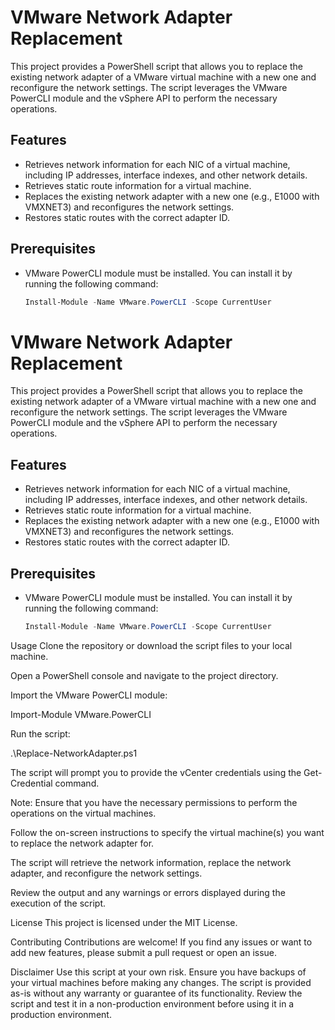# VMware Network Adapter Replacement

This project provides a PowerShell script that allows you to replace the existing network adapter of a VMware virtual machine with a new one and reconfigure the network settings. The script leverages the VMware PowerCLI module and the vSphere API to perform the necessary operations.

## Features

- Retrieves network information for each NIC of a virtual machine, including IP addresses, interface indexes, and other network details.
- Retrieves static route information for a virtual machine.
- Replaces the existing network adapter with a new one (e.g., E1000 with VMXNET3) and reconfigures the network settings.
- Restores static routes with the correct adapter ID.

## Prerequisites

- VMware PowerCLI module must be installed. You can install it by running the following command:

  ```powershell
  Install-Module -Name VMware.PowerCLI -Scope CurrentUser

# VMware Network Adapter Replacement

This project provides a PowerShell script that allows you to replace the existing network adapter of a VMware virtual machine with a new one and reconfigure the network settings. The script leverages the VMware PowerCLI module and the vSphere API to perform the necessary operations.

## Features

- Retrieves network information for each NIC of a virtual machine, including IP addresses, interface indexes, and other network details.
- Retrieves static route information for a virtual machine.
- Replaces the existing network adapter with a new one (e.g., E1000 with VMXNET3) and reconfigures the network settings.
- Restores static routes with the correct adapter ID.

## Prerequisites

- VMware PowerCLI module must be installed. You can install it by running the following command:

  ```powershell
  Install-Module -Name VMware.PowerCLI -Scope CurrentUser
Usage
Clone the repository or download the script files to your local machine.

Open a PowerShell console and navigate to the project directory.

Import the VMware PowerCLI module:

Import-Module VMware.PowerCLI

Run the script:

.\Replace-NetworkAdapter.ps1


The script will prompt you to provide the vCenter credentials using the Get-Credential command.

Note: Ensure that you have the necessary permissions to perform the operations on the virtual machines.

Follow the on-screen instructions to specify the virtual machine(s) you want to replace the network adapter for.

The script will retrieve the network information, replace the network adapter, and reconfigure the network settings.

Review the output and any warnings or errors displayed during the execution of the script.

License
This project is licensed under the MIT License.

Contributing
Contributions are welcome! If you find any issues or want to add new features, please submit a pull request or open an issue.

Disclaimer
Use this script at your own risk. Ensure you have backups of your virtual machines before making any changes.
The script is provided as-is without any warranty or guarantee of its functionality.
Review the script and test it in a non-production environment before using it in a production environment.
